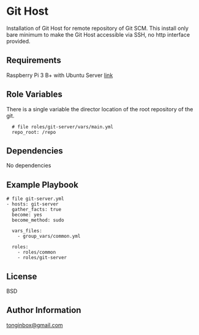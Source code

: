 Git Host
=========

Installation of Git Host for remote repository of Git SCM. This install only bare minimum to make the Git Host accessible via SSH, no http interface provided.

Requirements
------------

Raspberry Pi 3 B+ with Ubuntu Server [link](https://www.ubuntu.com/download/iot/raspberry-pi-2-3)

Role Variables
--------------
There is a single variable the director location of the root repository of the git.

      # file roles/git-server/vars/main.yml
      repo_root: /repo


Dependencies
------------

No dependencies

Example Playbook
----------------

    # file git-server.yml
    - hosts: git-server
      gather_facts: true
      become: yes
      become_method: sudo

      vars_files:
        - group_vars/common.yml

      roles:
        - roles/common
        - roles/git-server

License
-------

BSD

Author Information
------------------

tonginbox@gmail.com
